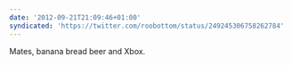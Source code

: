 ```yaml
---
date: '2012-09-21T21:09:46+01:00'
syndicated: 'https://twitter.com/roobottom/status/249245306758262784'
---
```

Mates, banana bread beer and Xbox.

